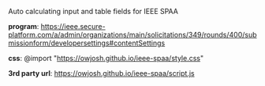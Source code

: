 Auto calculating input and table fields for IEEE SPAA

**program**:
https://ieee.secure-platform.com/a/admin/organizations/main/solicitations/349/rounds/400/submissionform/developersettings#contentSettings

**css**:
@import "https://owjosh.github.io/ieee-spaa/style.css"

**3rd party url**:
https://owjosh.github.io/ieee-spaa/script.js
